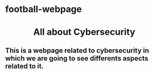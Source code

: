 # football-webpage
<h1 style="text-align: center;"><strong>All about Cybersecurity</strong></h1>
<h2><strong>This is a webpage related to cybersecurity in which we are going to see differents aspects related to it.</strong></h2>
<h3>&nbsp;</h3>
<h1 style="text-align: center;">&nbsp;</h1>

